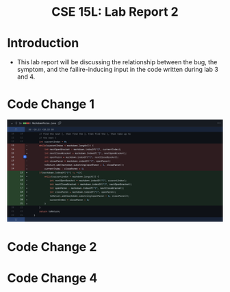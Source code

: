 <p align="center">
    <h1 align="center">CSE 15L: Lab Report 2</h1>
</p>

# Introduction

* This lab report will be discussing the relationship between the bug, the symptom, and the failire-inducing input in the code written during lab 3 and 4. 

# Code Change 1

![image](sc1.png)














# Code Change 2


















# Code Change 4












